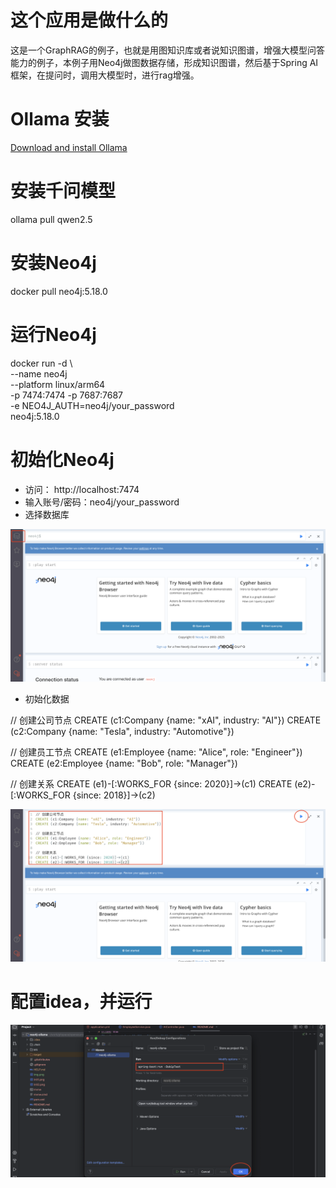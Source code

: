 # 这个应用是做什么的 

这是一个GraphRAG的例子，也就是用图知识库或者说知识图谱，增强大模型问答能力的例子，本例子用Neo4j做图数据存储，形成知识图谱，然后基于Spring AI框架，在提问时，调用大模型时，进行rag增强。
# Ollama 安装
 [Download and install Ollama](https://ollama.com/download)
# 安装千问模型 
 ollama pull qwen2.5
# 安装Neo4j
docker pull neo4j:5.18.0
# 运行Neo4j
docker run -d \                                     
--name neo4j \
--platform linux/arm64 \
-p 7474:7474 -p 7687:7687 \
-e NEO4J_AUTH=neo4j/your_password \
neo4j:5.18.0
# 初始化Neo4j
- 访问： http://localhost:7474
- 输入账号/密码：neo4j/your_password
- 选择数据库

![](init1.png)
- 初始化数据

// 创建公司节点
CREATE (c1:Company {name: "xAI", industry: "AI"})
CREATE (c2:Company {name: "Tesla", industry: "Automotive"})

// 创建员工节点
CREATE (e1:Employee {name: "Alice", role: "Engineer"})
CREATE (e2:Employee {name: "Bob", role: "Manager"})

// 创建关系
CREATE (e1)-[:WORKS_FOR {since: 2020}]->(c1)
CREATE (e2)-[:WORKS_FOR {since: 2018}]->(c2)

![](init2.png)

# 配置idea，并运行

![](init3.png)

